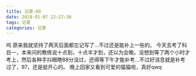 ```yaml
---
title: 记录-60
date: 2019-01-07 22:27:30
tags: 记录
categories: 记录
---
```

呜 原来我就坚持了两天后面都忘记写了...不过还是能补上一些的。
今天去考了科目一，本来问的教练说十点到，十点半才到，还以为会晚，没想到等了两个小时才考上，然后各种手抖眼瞎88分没过，还得等下午才能补考...不过好消息就是补考过了，97，还是挺开心的。
晚上回家又看到可爱的猫猫啦，真好qwq